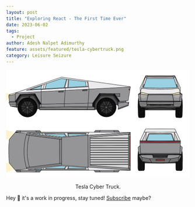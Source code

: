 ```yaml
---
layout: post
title: "Exploring React - The First Time Ever"
date: 2023-06-02
tags:
  - Project
author: Adesh Nalpet Adimurthy
feature: assets/featured/tesla-cybertruck.png
category: Leisure Seizure
---
```


<img class="center-image" src="./assets/featured/tesla-cybertruck.png" /> 
<p style="text-align: center;">Tesla Cyber Truck. </p>

Hey 👋 it's a work in progress, stay tuned! [Subscribe](https://pyblog.medium.com/subscribe) maybe?